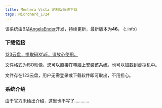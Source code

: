 ```yaml
---
title: Menhera Vista 定制版系统下载
tags: Microhard_1724
---
```


该系统由B站[AngelaEnder](https://space.bilibili.com/515586861)开发，持续更新，最新版本为**46**。
{:.info}

### 下载链接
               
[123云盘，提取码XfuE，请放心使用。](https://www.123pan.com/s/2HYrVv-BphFd.html)

文件格式为ISO映像，您可以直接在电脑上安装该系统，也可以加载到虚拟机中。

文件存在123云盘，用户无需登录或下载软件即可取出，不用担心。

### 系统介绍

由于官方未给出介绍，这里也不写了…………
